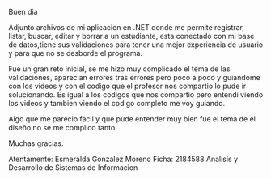 Buen dia 

Adjunto archivos de mi aplicacion en .NET donde me permite registrar, listar, buscar, editar y borrar a un estudiante, 
esta conectado con mi base de datos,tiene sus validaciones para tener una mejor experiencia de usuario y para que no se desborde el programa.

Fue un gran reto inicial, se me hizo muy complicado el tema de las validaciones, aparecian errores tras errores pero poco a poco 
y guiandome con los videos y con el codigo que el profesor nos compartio lo pude ir solucionando. 
Es igual a los codigos que nos compartio pero entendi viendo los videos y tambien viendo el codigo completo me voy guiando.

Algo que me parecio facil y que pude entender muy bien fue el tema de el diseño no se me complico tanto.

Muchas gracias.

Atentamente: Esmeralda Gonzalez Moreno 
Ficha: 2184588
Analisis y Desarrollo de Sistemas de Informacion 
